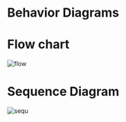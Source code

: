 # Behavior Diagrams
# Flow chart

![flow](https://user-images.githubusercontent.com/69413922/132313938-e1c9c26e-8ff9-48c0-a99c-0b43c36eed9b.png)    


# Sequence Diagram  

![sequ](https://user-images.githubusercontent.com/69413922/132314320-aa51bc80-b064-426d-b426-00aa928d859c.png)


